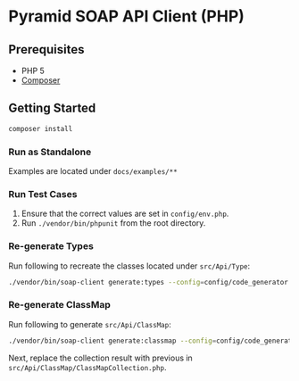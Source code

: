 # Pyramid SOAP API Client (PHP)

## Prerequisites

- PHP 5
- [Composer](https://getcomposer.org/)

## Getting Started

```sh
composer install
```

### Run as Standalone

Examples are located under `docs/examples/**`

### Run Test Cases

1. Ensure that the correct values are set in `config/env.php`.
2. Run `./vendor/bin/phpunit` from the root directory.

### Re-generate Types

Run following to recreate the classes located under `src/Api/Type`:

```sh
./vendor/bin/soap-client generate:types --config=config/code_generator.php
```

### Re-generate ClassMap

Run following to generate  `src/Api/ClassMap`:

```sh
./vendor/bin/soap-client generate:classmap --config=config/code_generator.php
```

Next, replace the collection result with previous in `src/Api/ClassMap/ClassMapCollection.php`.